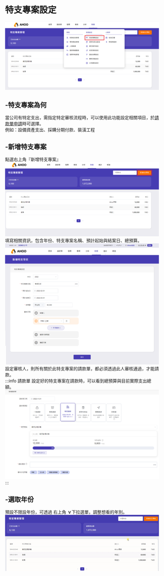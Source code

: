 # 特支專案設定

![特支專案](./special-1.png)

## -特支專案為何

當公司有特定支出，需指定特定審核流程時，可以使用此功能設定相關項目，於[請款單申請](finance/payment/normal/)時可選擇。  
例如：設備資產支出、採購分期付款、裝潢工程

## -新增特支專案

點選右上角『新增特支專案』  
![新增特支專案](./special-2.png)
填寫相關資訊，包含年份、特支專案名稱、預計起始與結案日、總預算。  
![填寫特支專案內容](./special-3.png)
設定審核人，則所有關於此特支專案的請款單，都必須透過此人審核通過，才能請款。  
:::info 請款單
設定好的特支專案在請款時，可以看到總預算與目前實際支出總額。
![特支專案請款單](./payment.png)
:::

## -選取年份

預設不限設年份，可透過 右上角 **ｖ**下拉選單，調整想看的年別。  
![特支專案](./special.gif)
